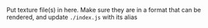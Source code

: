 Put texture file(s) in here. Make sure they are in a format that can be rendered, and update `./index.js` with its alias